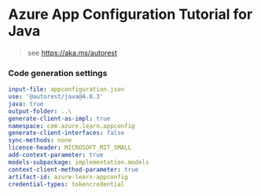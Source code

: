 # Azure App Configuration Tutorial for Java

> see https://aka.ms/autorest

### Code generation settings
``` yaml
input-file: appconfiguration.json
use: '@autorest/java@4.0.3'
java: true
output-folder: ..\
generate-client-as-impl: true
namespace: com.azure.learn.appconfig
generate-client-interfaces: false
sync-methods: none
license-header: MICROSOFT_MIT_SMALL
add-context-parameter: true
models-subpackage: implementation.models
context-client-method-parameter: true
artifact-id: azure-learn-appconfig
credential-types: tokencredential
```
